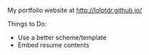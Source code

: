 My portfolio website at http://lolptdr.github.io/

Things to Do:

* Use a better scheme/template
* Embed resume contents
